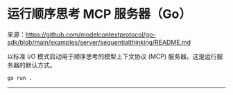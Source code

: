 # 运行顺序思考 MCP 服务器（Go）

来源：https://github.com/modelcontextprotocol/go-sdk/blob/main/examples/server/sequentialthinking/README.md

以标准 I/O 模式启动用于顺序思考的模型上下文协议 (MCP) 服务器。这是运行服务器的默认方式。

```bash
go run .
```

--------------------------------
